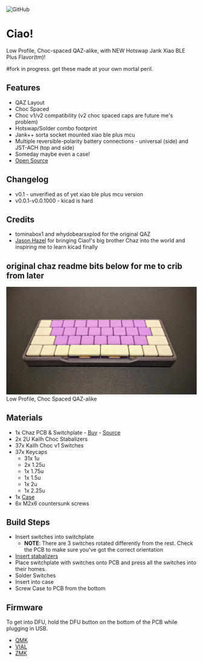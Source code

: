 ![GitHub](https://img.shields.io/badge/CC--BY--NC-test?style=flat-square&logo=creativecommons&logoColor=ffffff&label=%20&labelColor=8CBA04&color=8CBA04)

# Ciao!

Low Profile, Choc-spaced QAZ-alike, with NEW Hotswap Jank Xiao BLE Plus Flavor(tm)!

#fork in progress. get these made at your own mortal peril.

## Features

- QAZ Layout
- Choc Spaced
- Choc v1/v2 compatibility (v2 choc spaced caps are future me's problem)
- Hotswap/Solder combo footprint
- Jank++ sorta socket mounted xiao ble plus mcu
- Multiple reversible-polarity battery connections - universal (side) and JST-ACH (top and side)
- Someday maybe even a case!
- [Open Source](/pcb)

## Changelog

- v0.1 - unverified as of yet xiao ble plus mcu version
- v0.0.1-v0.0.1000 - kicad is hard

## Credits

- tominabox1 and whydobearsxplod for the original QAZ
- [Jason Hazel](https://github.com/hazels-garage) for bringing Ciao!'s big brother Chaz into the world and inspiring me to learn kicad finally

## original chaz readme bits below for me to crib from later

![Chaz](/images%20ADD/chaz03.jpg)
Low Profile, Choc Spaced QAZ-alike

## Materials

- 1x Chaz PCB & Switchplate - [Buy](https://shop.hazel.cc/products/chaz-v03) - [Source](/source)
- 2x 2U Kailh Choc Stabalizers
- 37x Kailh Choc v1 Switches
- 37x Keycaps
  - 31x 1u
  - 2x 1.25u
  - 1x 1.75u
  - 1x 1.5u
  - 1x 2u
  - 1x 2.25u
- 1x [Case](case/)
- 6x M2x6 countersunk screws

## Build Steps

- Insert switches into switchplate
  - **NOTE**: There are 3 switches rotated differently from the rest. Check the PCB to make sure you've got the correct orientation
- [Insert stabalizers](https://docs.keeb.io/choc-stabs)
- Place switchplate with switches onto PCB and press all the switches into their homes.
- Solder Switches
- Insert into case
- Screw Case to PCB from the bottom

## Firmware

To get into DFU, hold the DFU button on the bottom of the PCB while plugging in USB.

- [QMK](https://github.com/hazels-garage/qmk_firmware/tree/hazel/chaz)
- [VIAL](firmware/hazel_chaz_v03_vial.bin)
- [ZMK](https://github.com/hazels-garage/zmk-chaz)
